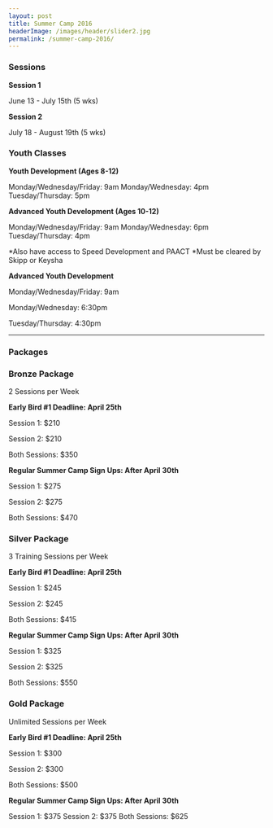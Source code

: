 ```yaml
---
layout: post
title: Summer Camp 2016
headerImage: /images/header/slider2.jpg
permalink: /summer-camp-2016/
---
```


### Sessions

**Session 1** 

June 13 - July 15th (5 wks)

**Session 2**

 July 18 - August 19th (5 wks)

### Youth Classes

**Youth Development (Ages 8-12)**

Monday/Wednesday/Friday: 9am
Monday/Wednesday: 4pm
Tuesday/Thursday: 5pm

**Advanced Youth Development (Ages 10-12)**

Monday/Wednesday/Friday: 9am
Monday/Wednesday: 6pm
Tuesday/Thursday: 4pm

*Also have access to Speed Development and PAACT
*Must be cleared by Skipp or Keysha
 

**Advanced Youth Development**

Monday/Wednesday/Friday: 9am

Monday/Wednesday: 6:30pm

Tuesday/Thursday: 4:30pm


****

### Packages



### **Bronze Package**

2 Sessions per Week

**Early Bird #1 Deadline: April 25th**

Session 1: $210

Session 2: $210

Both Sessions: $350

**Regular Summer Camp Sign Ups: After April 30th**

Session 1: $275

Session 2: $275

Both Sessions: $470

### Silver Package

3 Training Sessions per Week

**Early Bird #1 Deadline: April 25th**

Session 1: $245

Session 2: $245

Both Sessions: $415

**Regular Summer Camp Sign Ups: After April 30th**

Session 1: $325

Session 2: $325

Both Sessions: $550

### Gold Package

Unlimited Sessions per Week

**Early Bird #1 Deadline: April 25th**

Session 1: $300

Session 2: $300

Both Sessions: $500

**Regular Summer Camp Sign Ups: After April 30th**

Session 1: $375
Session 2: $375
Both Sessions: $625